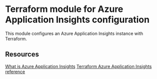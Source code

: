 # Terraform module for Azure Application Insights configuration

This module configures an Azure Application Insights instance with Terraform.

## Resources

[What is Azure Application Insights](https://aka.ms/nubesgen-app-insights)
[Terraform Azure Application Insights reference](https://registry.terraform.io/providers/hashicorp/azurerm/latest/docs/resources/application_insights)
